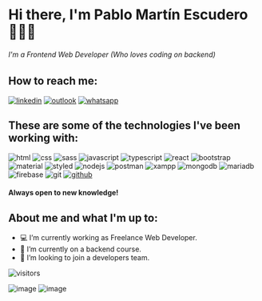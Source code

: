 # Hi there, I'm Pablo Martín Escudero 👩🏻‍💻
###### I'm a Frontend Web Developer (Who loves coding on backend)


## How to reach me:
[![linkedin](https://img.shields.io/badge/LinkedIn-0077B5?style=for-the-badge&logo=linkedin&logoColor=white)](https://www.linkedin.com/in/pablomartinescudero/)
[![outlook](https://img.shields.io/badge/Microsoft_Outlook-0078D4?style=for-the-badge&logo=microsoft-outlook&logoColor=white)](mailto:escuderopablo@hotmail.com.ar) 
[![whatsapp](https://img.shields.io/badge/WhatsApp-25D366?style=for-the-badge&logo=whatsapp&logoColor=white)](https://wa.me/5491132149319)

## These are some of the technologies I've been working with:
![html](https://img.shields.io/badge/HTML5-E34F26?style=for-the-badge&logo=html5&logoColor=white) ![css](https://img.shields.io/badge/CSS3-1572B6?style=for-the-badge&logo=css3&logoColor=white) ![sass](https://img.shields.io/badge/Sass-CC6699?style=for-the-badge&logo=sass&logoColor=white) 
![javascript](https://img.shields.io/badge/JavaScript-F7DF1E?style=for-the-badge&logo=javascript&logoColor=black) ![typescript](	https://img.shields.io/badge/TypeScript-007ACC?style=for-the-badge&logo=typescript&logoColor=white) ![react](	https://img.shields.io/badge/React-20232A?style=for-the-badge&logo=react&logoColor=61DAFB)
![bootstrap](https://img.shields.io/badge/Bootstrap-563D7C?style=for-the-badge&logo=bootstrap&logoColor=white) ![material](	https://img.shields.io/badge/Material--UI-0081CB?style=for-the-badge&logo=material-ui&logoColor=white) ![styled](	https://img.shields.io/badge/styled--components-DB7093?style=for-the-badge&logo=styled-components&logoColor=white)
![nodejs](https://img.shields.io/badge/Node.js-339933?style=for-the-badge&logo=nodedotjs&logoColor=white) ![postman](	https://img.shields.io/badge/Postman-FF6C37?style=for-the-badge&logo=Postman&logoColor=white) ![xampp](https://img.shields.io/badge/Xampp-F37623?style=for-the-badge&logo=xampp&logoColor=white)
![mongodb](https://img.shields.io/badge/MongoDB-4EA94B?style=for-the-badge&logo=mongodb&logoColor=white) ![mariadb](https://img.shields.io/badge/MariaDB-003545?style=for-the-badge&logo=mariadb&logoColor=white) ![firebase](https://img.shields.io/badge/firebase-ffca28?style=for-the-badge&logo=firebase&logoColor=black)
![git](https://img.shields.io/badge/Git-F05032?style=for-the-badge&logo=git&logoColor=white) [![github](https://img.shields.io/badge/GitHub-100000?style=for-the-badge&logo=github&logoColor=white)](https://github.com/escu-git)
#### Always open to new knowledge!


## About me and what I'm up to:
- 💻 I’m currently working as Freelance Web Developer.
- 🌱 I’m currently on a backend course.
- 🎯 I’m looking to join a developers team.

![visitors](https://visitor-badge.glitch.me/badge?page_id=${escu-git}.${escu-git})

![image](https://github-readme-stats.vercel.app/api/top-langs/?username=escu-git)
![image](https://github-readme-stats.vercel.app/api?username=escu-git)
